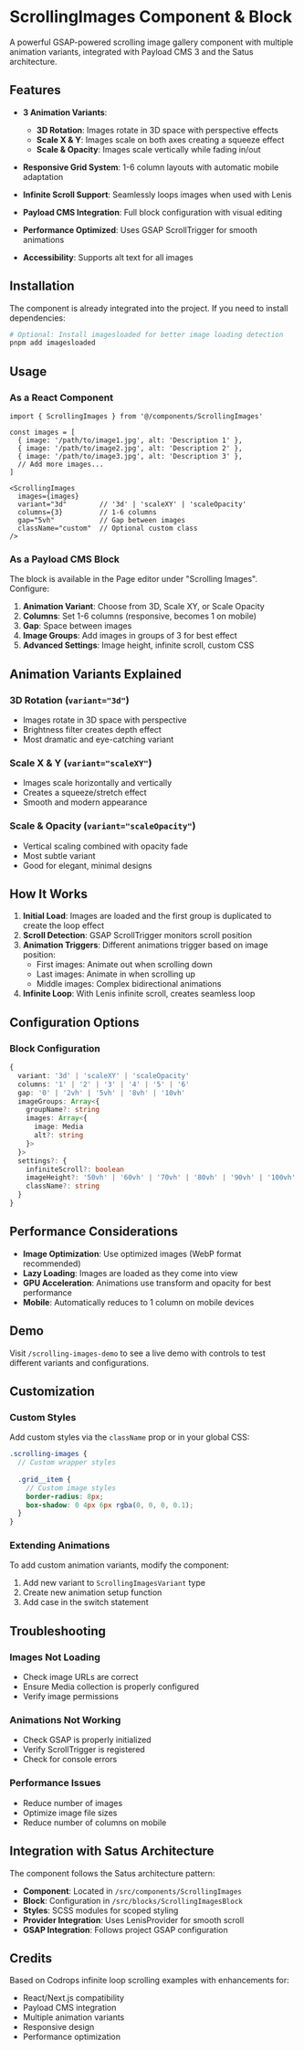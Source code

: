 # ScrollingImages Component & Block

A powerful GSAP-powered scrolling image gallery component with multiple animation variants, integrated with Payload CMS 3 and the Satus architecture.

## Features

- **3 Animation Variants**:
  - **3D Rotation**: Images rotate in 3D space with perspective effects
  - **Scale X & Y**: Images scale on both axes creating a squeeze effect
  - **Scale & Opacity**: Images scale vertically while fading in/out

- **Responsive Grid System**: 1-6 column layouts with automatic mobile adaptation
- **Infinite Scroll Support**: Seamlessly loops images when used with Lenis
- **Payload CMS Integration**: Full block configuration with visual editing
- **Performance Optimized**: Uses GSAP ScrollTrigger for smooth animations
- **Accessibility**: Supports alt text for all images

## Installation

The component is already integrated into the project. If you need to install dependencies:

```bash
# Optional: Install imagesloaded for better image loading detection
pnpm add imagesloaded
```

## Usage

### As a React Component

```tsx
import { ScrollingImages } from '@/components/ScrollingImages'

const images = [
  { image: '/path/to/image1.jpg', alt: 'Description 1' },
  { image: '/path/to/image2.jpg', alt: 'Description 2' },
  { image: '/path/to/image3.jpg', alt: 'Description 3' },
  // Add more images...
]

<ScrollingImages
  images={images}
  variant="3d"        // '3d' | 'scaleXY' | 'scaleOpacity'
  columns={3}         // 1-6 columns
  gap="5vh"           // Gap between images
  className="custom"  // Optional custom class
/>
```

### As a Payload CMS Block

The block is available in the Page editor under "Scrolling Images". Configure:

1. **Animation Variant**: Choose from 3D, Scale XY, or Scale Opacity
2. **Columns**: Set 1-6 columns (responsive, becomes 1 on mobile)
3. **Gap**: Space between images
4. **Image Groups**: Add images in groups of 3 for best effect
5. **Advanced Settings**: Image height, infinite scroll, custom CSS

## Animation Variants Explained

### 3D Rotation (`variant="3d"`)
- Images rotate in 3D space with perspective
- Brightness filter creates depth effect
- Most dramatic and eye-catching variant

### Scale X & Y (`variant="scaleXY"`)
- Images scale horizontally and vertically
- Creates a squeeze/stretch effect
- Smooth and modern appearance

### Scale & Opacity (`variant="scaleOpacity"`)
- Vertical scaling combined with opacity fade
- Most subtle variant
- Good for elegant, minimal designs

## How It Works

1. **Initial Load**: Images are loaded and the first group is duplicated to create the loop effect
2. **Scroll Detection**: GSAP ScrollTrigger monitors scroll position
3. **Animation Triggers**: Different animations trigger based on image position:
   - First images: Animate out when scrolling down
   - Last images: Animate in when scrolling up
   - Middle images: Complex bidirectional animations
4. **Infinite Loop**: With Lenis infinite scroll, creates seamless loop

## Configuration Options

### Block Configuration

```typescript
{
  variant: '3d' | 'scaleXY' | 'scaleOpacity'
  columns: '1' | '2' | '3' | '4' | '5' | '6'
  gap: '0' | '2vh' | '5vh' | '8vh' | '10vh'
  imageGroups: Array<{
    groupName?: string
    images: Array<{
      image: Media
      alt?: string
    }>
  }>
  settings?: {
    infiniteScroll?: boolean
    imageHeight?: '50vh' | '60vh' | '70vh' | '80vh' | '90vh' | '100vh' | '110vh' | '120vh'
    className?: string
  }
}
```

## Performance Considerations

- **Image Optimization**: Use optimized images (WebP format recommended)
- **Lazy Loading**: Images are loaded as they come into view
- **GPU Acceleration**: Animations use transform and opacity for best performance
- **Mobile**: Automatically reduces to 1 column on mobile devices

## Demo

Visit `/scrolling-images-demo` to see a live demo with controls to test different variants and configurations.

## Customization

### Custom Styles

Add custom styles via the `className` prop or in your global CSS:

```scss
.scrolling-images {
  // Custom wrapper styles
  
  .grid__item {
    // Custom image styles
    border-radius: 8px;
    box-shadow: 0 4px 6px rgba(0, 0, 0, 0.1);
  }
}
```

### Extending Animations

To add custom animation variants, modify the component:

1. Add new variant to `ScrollingImagesVariant` type
2. Create new animation setup function
3. Add case in the switch statement

## Troubleshooting

### Images Not Loading
- Check image URLs are correct
- Ensure Media collection is properly configured
- Verify image permissions

### Animations Not Working
- Check GSAP is properly initialized
- Verify ScrollTrigger is registered
- Check for console errors

### Performance Issues
- Reduce number of images
- Optimize image file sizes
- Reduce number of columns on mobile

## Integration with Satus Architecture

The component follows the Satus architecture pattern:

- **Component**: Located in `/src/components/ScrollingImages`
- **Block**: Configuration in `/src/blocks/ScrollingImagesBlock`
- **Styles**: SCSS modules for scoped styling
- **Provider Integration**: Uses LenisProvider for smooth scroll
- **GSAP Integration**: Follows project GSAP configuration

## Credits

Based on Codrops infinite loop scrolling examples with enhancements for:
- React/Next.js compatibility
- Payload CMS integration
- Multiple animation variants
- Responsive design
- Performance optimization
